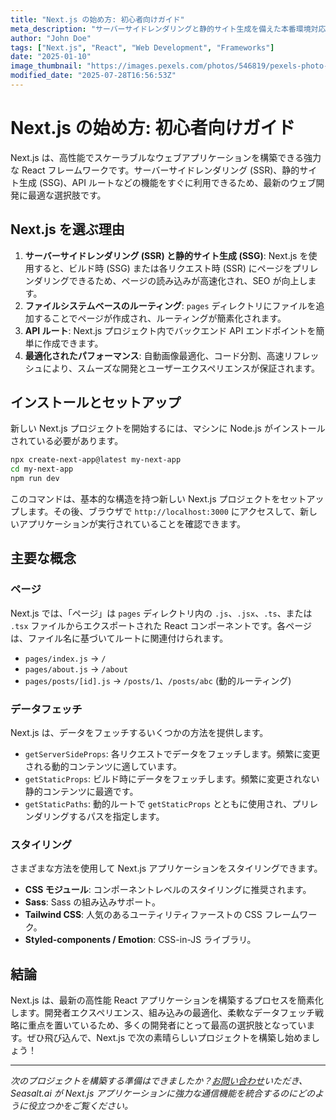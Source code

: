 ```yaml
---
title: "Next.js の始め方: 初心者向けガイド"
meta_description: "サーバーサイドレンダリングと静的サイト生成を備えた本番環境対応のウェブアプリケーションを構築するための React フレームワークである Next.js の基本を学びましょう。"
author: "John Doe"
tags: ["Next.js", "React", "Web Development", "Frameworks"]
date: "2025-01-10"
image_thumbnail: "https://images.pexels.com/photos/546819/pexels-photo-546819.jpeg?auto=compress&cs=tinysrgb&w=800"
modified_date: "2025-07-28T16:56:53Z"
---
```


# Next.js の始め方: 初心者向けガイド

Next.js は、高性能でスケーラブルなウェブアプリケーションを構築できる強力な React フレームワークです。サーバーサイドレンダリング (SSR)、静的サイト生成 (SSG)、API ルートなどの機能をすぐに利用できるため、最新のウェブ開発に最適な選択肢です。

## Next.js を選ぶ理由

1.  **サーバーサイドレンダリング (SSR) と静的サイト生成 (SSG)**: Next.js を使用すると、ビルド時 (SSG) または各リクエスト時 (SSR) にページをプリレンダリングできるため、ページの読み込みが高速化され、SEO が向上します。
2.  **ファイルシステムベースのルーティング**: `pages` ディレクトリにファイルを追加することでページが作成され、ルーティングが簡素化されます。
3.  **API ルート**: Next.js プロジェクト内でバックエンド API エンドポイントを簡単に作成できます。
4.  **最適化されたパフォーマンス**: 自動画像最適化、コード分割、高速リフレッシュにより、スムーズな開発とユーザーエクスペリエンスが保証されます。

## インストールとセットアップ

新しい Next.js プロジェクトを開始するには、マシンに Node.js がインストールされている必要があります。

```bash
npx create-next-app@latest my-next-app
cd my-next-app
npm run dev
```

このコマンドは、基本的な構造を持つ新しい Next.js プロジェクトをセットアップします。その後、ブラウザで `http://localhost:3000` にアクセスして、新しいアプリケーションが実行されていることを確認できます。

## 主要な概念

### ページ

Next.js では、「ページ」は `pages` ディレクトリ内の `.js`、`.jsx`、`.ts`、または `.tsx` ファイルからエクスポートされた React コンポーネントです。各ページは、ファイル名に基づいてルートに関連付けられます。

-   `pages/index.js` -> `/`
-   `pages/about.js` -> `/about`
-   `pages/posts/[id].js` -> `/posts/1`、`/posts/abc` (動的ルーティング)

### データフェッチ

Next.js は、データをフェッチするいくつかの方法を提供します。

-   `getServerSideProps`: 各リクエストでデータをフェッチします。頻繁に変更される動的コンテンツに適しています。
-   `getStaticProps`: ビルド時にデータをフェッチします。頻繁に変更されない静的コンテンツに最適です。
-   `getStaticPaths`: 動的ルートで `getStaticProps` とともに使用され、プリレンダリングするパスを指定します。

### スタイリング

さまざまな方法を使用して Next.js アプリケーションをスタイリングできます。

-   **CSS モジュール**: コンポーネントレベルのスタイリングに推奨されます。
-   **Sass**: Sass の組み込みサポート。
-   **Tailwind CSS**: 人気のあるユーティリティファーストの CSS フレームワーク。
-   **Styled-components / Emotion**: CSS-in-JS ライブラリ。

## 結論

Next.js は、最新の高性能 React アプリケーションを構築するプロセスを簡素化します。開発者エクスペリエンス、組み込みの最適化、柔軟なデータフェッチ戦略に重点を置いているため、多くの開発者にとって最高の選択肢となっています。ぜひ飛び込んで、Next.js で次の素晴らしいプロジェクトを構築し始めましょう！

---

*次のプロジェクトを構築する準備はできましたか？[お問い合わせ](/#demo)いただき、Seasalt.ai が Next.js アプリケーションに強力な通信機能を統合するのにどのように役立つかをご覧ください。*
